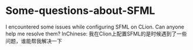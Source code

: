 # Some-questions-about-SFML
I encountered some issues while configuring SFML on CLion. Can anyone help me resolve them? InChinese: 我在Clion上配置SFML的是时候遇到了一些问题，谁能帮我解决一下
